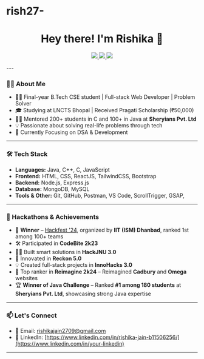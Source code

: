 # rish27-
<h1 align="center">Hey there! I'm Rishika 👋</h1>


<p align="center">
  <a href="https://www.linkedin.com/in/rishika-jain-b11506256/ target="_blank">
    <img src="https://img.shields.io/badge/LinkedIn-blue?style=for-the-badge&logo=linkedin&logoColor=white" />
  </a>
  <a href="https://leetcode.com/u/_rish27_/" target="_blank">
    <img src="https://img.shields.io/badge/LeetCode-FFA116?style=for-the-badge&logo=leetcode&logoColor=white" />
  </a>
  <a href="rishikajain2709@gmail.com">
    <img src="https://img.shields.io/badge/Gmail-D14836?style=for-the-badge&logo=gmail&logoColor=white" />
  </a>
 
</p>
---

### 🙋‍♀️ About Me

- 👩‍💻 Final-year B.Tech CSE student | Full-stack Web Developer | Problem Solver
- 🎓 Studying at LNCTS Bhopal | Received Pragati Scholarship (₹50,000)
- 👩‍🏫 Mentored 200+ students in C and 100+ in Java at **Sheryians Pvt. Ltd**
- 💡 Passionate about solving real-life problems through tech
- 🔭 Currently  Focusing on DSA & Development

---

### 🛠️ Tech Stack

- **Languages:** Java, C++, C, JavaScript
- **Frontend:** HTML, CSS, ReactJS, TailwindCSS, Bootstrap
- **Backend:** Node.js, Express.js
- **Database:** MongoDB, MySQL
- **Tools & Other:** Git, GitHub, Postman, VS Code, ScrollTrigger, GSAP, 

---

### 🚀 Hackathons & Achievements

- 🥇 **Winner** – [Hackfest '24](https://hackfest.iitism.ac.in/), organized by **IIT (ISM) Dhanbad**, ranked 1st among 100+ teams
- 🛠️ Participated in **CodeBite 2k23**
- 👩‍💻 Built smart solutions in **HackJNU 3.0**
- 🌟 Innovated in **Reckon 5.0**
- 💡 Created full-stack projects in **InnoHacks 3.0**
- 🎯 Top ranker in **Reimagine 2k24** – Reimagined **Cadbury** and **Omega** websites
- 🏆 **Winner of Java Challenge** – Ranked **#1 among 180 students** at **Sheryians Pvt. Ltd**, showcasing strong Java expertise

---
### 📫 Let's Connect

- 📧 Email: [rishikajain2709@gmail.com](mailto:your-email@gmail.com)
- 💼 LinkedIn: [https://www.linkedin.com/in/rishika-jain-b11506256/](https://www.linkedin.com/in/your-linkedin)

---

